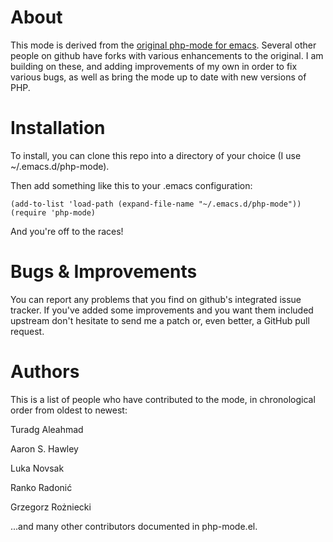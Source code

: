 # About #

This mode is derived from the [original php-mode for
emacs](http://php-mode.sourceforge.net/). Several other people on
github have forks with various enhancements to the original. I am
building on these, and adding improvements of my own in order to fix
various bugs, as well as bring the mode up to date with new versions
of PHP.

# Installation #

To install, you can clone this repo into a directory of your choice (I
use ~/.emacs.d/php-mode).

Then add something like this to your .emacs configuration:

    (add-to-list 'load-path (expand-file-name "~/.emacs.d/php-mode"))
    (require 'php-mode)

And you're off to the races!

# Bugs & Improvements #

You can report any problems that you find on github's integrated issue
tracker. If you've added some improvements and you want them included
upstream don't hesitate to send me a patch or, even better, a GitHub
pull request.

# Authors #

This is a list of people who have contributed to the mode, in
chronological order from oldest to newest:

Turadg Aleahmad

Aaron S. Hawley

Luka Novsak

Ranko Radonić

Grzegorz Rożniecki

...and many other contributors documented in php-mode.el.

